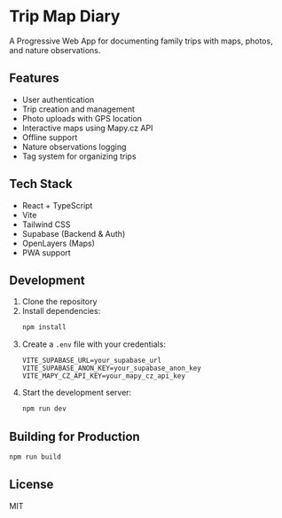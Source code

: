# Trip Map Diary

A Progressive Web App for documenting family trips with maps, photos, and nature observations.

## Features

- User authentication
- Trip creation and management
- Photo uploads with GPS location
- Interactive maps using Mapy.cz API
- Offline support
- Nature observations logging
- Tag system for organizing trips

## Tech Stack

- React + TypeScript
- Vite
- Tailwind CSS
- Supabase (Backend & Auth)
- OpenLayers (Maps)
- PWA support

## Development

1. Clone the repository
2. Install dependencies:
   ```bash
   npm install
   ```
3. Create a `.env` file with your credentials:
   ```
   VITE_SUPABASE_URL=your_supabase_url
   VITE_SUPABASE_ANON_KEY=your_supabase_anon_key
   VITE_MAPY_CZ_API_KEY=your_mapy_cz_api_key
   ```
4. Start the development server:
   ```bash
   npm run dev
   ```

## Building for Production

```bash
npm run build
```

## License

MIT